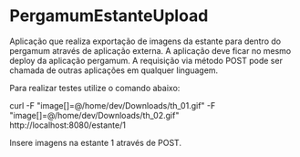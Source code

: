 # PergamumEstanteUpload
Aplicação que realiza exportação de imagens da estante para dentro do pergamum através de aplicação externa. A aplicação deve ficar no mesmo deploy da aplicação pergamum. A requisição via método POST pode ser chamada de outras aplicações em qualquer linguagem.

Para realizar testes utilize o comando abaixo:

curl -F "image[]=@/home/dev/Downloads/th_01.gif" -F "image[]=@/home/dev/Downloads/th_02.gif"  http://localhost:8080/estante/1

Insere imagens na estante 1 através de POST.

